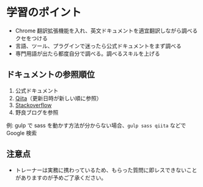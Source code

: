 # 学習のポイント

- Chrome 翻訳拡張機能を入れ、英文ドキュメントを適宜翻訳しながら調べるクセをつける
- 言語、ツール、プラグインで迷ったら公式ドキュメントをまず調べる
- 専門用語が出たら都度自分で調べる。調べるスキルを上げる

## ドキュメントの参照順位

1. 公式ドキュメント
2. [Qiita](https://qiita.com/trend)（更新日時が新しい順に参照）
3. [Stackoverflow](https://ja.stackoverflow.com/)
4. 野良ブログを参照

例:
gulp で sass を動かす方法が分からない場合、`gulp sass qiita` などで Google 検索

## 注意点

- トレーナーは実務に携わっているため、もらった質問に即レスできないことがありますのが予めご了承ください。